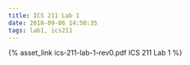 ```yaml
---
title: ICS 211 Lab 1
date: 2018-09-06 14:50:35
tags: lab1, ics211
---
```

{% asset_link ics-211-lab-1-rev0.pdf ICS 211 Lab 1 %}